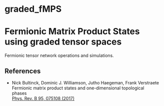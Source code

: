 # graded_fMPS
Fermionic Matrix Product States using graded tensor spaces
=========================

Fermionic tensor network operations and simulations.

References
----------
  - Nick Bultinck, Dominic J. Williamson, Jutho Haegeman, Frank Verstraete  
    Fermionic matrix product states and one-dimensional topological phases  
    [Phys. Rev. B 95, 075108 (2017)](https://doi.org/10.1103/PhysRevB.95.075108)

